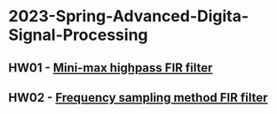# 2023-Spring-Advanced-Digita-Signal-Processing
## HW01 - [Mini-max highpass FIR filter](https://github.com/jxes993409/2023-Spring-Advanced-Digita-Signal-Processing/blob/main/HW01/ADSP_HW1.pdf)

## HW02 - [Frequency sampling method FIR filter](https://github.com/jxes993409/2023-Spring-Advanced-Digita-Signal-Processing/blob/main/HW02/ADSP_HW2.pdf)
